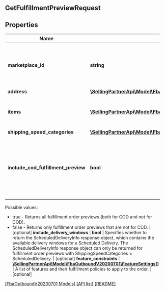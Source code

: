 ## GetFulfillmentPreviewRequest

## Properties

Name | Type | Description | Notes
------------ | ------------- | ------------- | -------------
**marketplace_id** | **string** | The marketplace the fulfillment order is placed against. | [optional]
**address** | [**\SellingPartnerApi\Model\FbaOutboundV20200701\Address**](Address.md) |  |
**items** | [**\SellingPartnerApi\Model\FbaOutboundV20200701\GetFulfillmentPreviewItem[]**](GetFulfillmentPreviewItem.md) | An array of fulfillment preview item information. |
**shipping_speed_categories** | [**\SellingPartnerApi\Model\FbaOutboundV20200701\ShippingSpeedCategory[]**](ShippingSpeedCategory.md) |  | [optional]
**include_cod_fulfillment_preview** | **bool** | Specifies whether to return fulfillment order previews that are for COD (Cash On Delivery).

Possible values:

* true - Returns all fulfillment order previews (both for COD and not for COD).
* false - Returns only fulfillment order previews that are not for COD. | [optional]
**include_delivery_windows** | **bool** | Specifies whether to return the ScheduledDeliveryInfo response object, which contains the available delivery windows for a Scheduled Delivery. The ScheduledDeliveryInfo response object can only be returned for fulfillment order previews with ShippingSpeedCategories = ScheduledDelivery. | [optional]
**feature_constraints** | [**\SellingPartnerApi\Model\FbaOutboundV20200701\FeatureSettings[]**](FeatureSettings.md) | A list of features and their fulfillment policies to apply to the order. | [optional]

[[FbaOutboundV20200701 Models]](../) [[API list]](../../Api) [[README]](../../../README.md)
